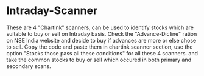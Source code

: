 # Intraday-Scanner
These are 4 "ChartInk" scanners, can be used to identify stocks which are suitable to buy or sell on Intraday basis.
Check the "Advance-Dicline" ration on NSE India website and decide to buy if advances are more or else chose to sell.
Copy the code and paste them in chartink scanner section, use the option "Stocks those pass all these conditions" for all these 4 scanners. and take the common stocks to buy or sell which occured in both primary and secondary scans.
